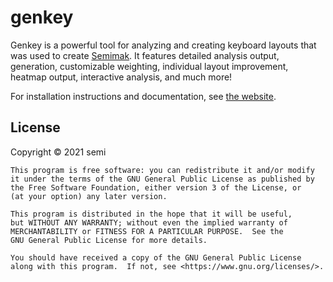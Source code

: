 # genkey
Genkey is a powerful tool for analyzing and creating keyboard layouts that was used to create [Semimak](https://semilin.github.io/blog/2021/semimak.html). It features detailed analysis output, generation, customizable weighting, individual layout improvement, heatmap output, interactive analysis, and much more! 

For installation instructions and documentation, see [the website](https://semilin.github.io/genkey).

## License
Copyright © 2021 semi

    This program is free software: you can redistribute it and/or modify
    it under the terms of the GNU General Public License as published by
    the Free Software Foundation, either version 3 of the License, or
    (at your option) any later version.

    This program is distributed in the hope that it will be useful,
    but WITHOUT ANY WARRANTY; without even the implied warranty of
    MERCHANTABILITY or FITNESS FOR A PARTICULAR PURPOSE.  See the
    GNU General Public License for more details.

    You should have received a copy of the GNU General Public License
    along with this program.  If not, see <https://www.gnu.org/licenses/>.
